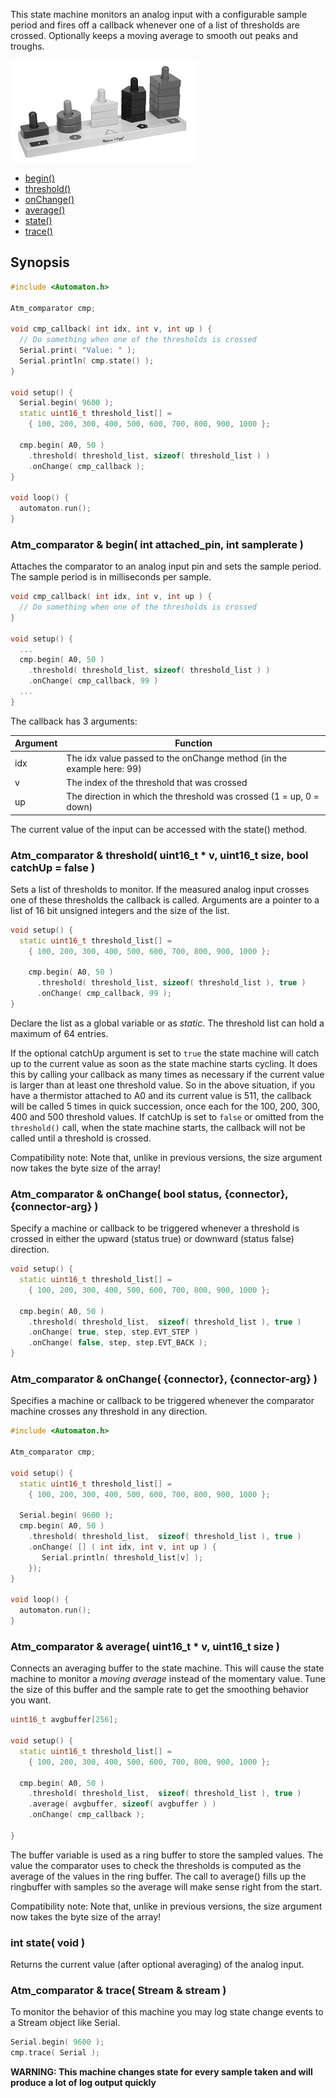 This state machine monitors an analog input with a configurable sample period and fires off a callback whenever one of a list of thresholds are crossed. Optionally keeps a moving average to smooth out peaks and troughs.

![Shapes](images/shapes-small.jpg)

<!-- md-tocify-begin -->
* [begin()](#atm_comparator--begin-int-attached_pin-int-samplerate-)  
* [threshold()](#atm_comparator--threshold-uint16_t--v-uint16_t-size-bool-catchup--false-)  
* [onChange()](#atm_comparator--onchange-bool-status-connector-connector-arg-)  
* [average()](#atm_comparator--average-uint16_t--v-uint16_t-size-)  
* [state()](#int-state-void-)  
* [trace()](#atm_comparator--trace-stream--stream-)  

<!-- md-tocify-end -->

## Synopsis ##

```c++
#include <Automaton.h>

Atm_comparator cmp;

void cmp_callback( int idx, int v, int up ) {
  // Do something when one of the thresholds is crossed
  Serial.print( "Value: " );
  Serial.println( cmp.state() );
}

void setup() {
  Serial.begin( 9600 );
  static uint16_t threshold_list[] = 
    { 100, 200, 300, 400, 500, 600, 700, 800, 900, 1000 }; 

  cmp.begin( A0, 50 )
    .threshold( threshold_list, sizeof( threshold_list ) )
    .onChange( cmp_callback );
}

void loop() {
  automaton.run();
}
```

### Atm_comparator & begin( int attached_pin, int samplerate ) ###

Attaches the comparator to an analog input pin and sets the sample period. The sample period is in milliseconds per sample.

```c++
void cmp_callback( int idx, int v, int up ) {
  // Do something when one of the thresholds is crossed
}

void setup() {
  ...
  cmp.begin( A0, 50 )
    .threshold( threshold_list, sizeof( threshold_list ) )
    .onChange( cmp_callback, 99 )
  ...
}
```

The callback has 3 arguments:

Argument | Function
-------- | --------
idx | The idx value passed to the onChange method (in the example here: 99)
v | The index of the threshold that was crossed
up  | The direction in which the threshold was crossed (1 = up, 0 = down)

The current value of the input can be accessed with the state() method.

### Atm_comparator & threshold( uint16_t * v, uint16_t size, bool catchUp = false ) ###

Sets a list of thresholds to monitor. If the measured analog input crosses one of these thresholds the callback is called. Arguments are a pointer to a list of 16 bit unsigned integers and the size of the list.

```c++
void setup() {
  static uint16_t threshold_list[] = 
    { 100, 200, 300, 400, 500, 600, 700, 800, 900, 1000 }; 

    cmp.begin( A0, 50 )
      .threshold( threshold_list, sizeof( threshold_list ), true )
      .onChange( cmp_callback, 99 );
}
```
Declare the list as a global variable or as *static*. The threshold list can hold a maximum of 64 entries.

If the optional catchUp argument is set to `true` the state machine will catch up to the current value as soon as the state machine starts cycling. It does this by calling your callback as many times as necessary if the current value is larger than at least one threshold value. So in the above situation, if you have a thermistor attached to A0 and its current value is 511, the callback will be called 5 times in quick succession, once each for the 100, 200, 300, 400 and 500 threshold values. If catchUp is set to `false` or omitted from the `threshold()` call, when the state machine starts, the callback will not be called until a threshold is crossed.

Compatibility note: Note that, unlike in previous versions, the size argument now takes the byte size of the array!

### Atm_comparator & onChange( bool status, {connector}, {connector-arg} ) ###

Specify a machine or callback to be triggered whenever a threshold is crossed in either the upward (status true) or downward (status false) direction.

```c++
void setup() {
  static uint16_t threshold_list[] = 
    { 100, 200, 300, 400, 500, 600, 700, 800, 900, 1000 }; 

  cmp.begin( A0, 50 )
    .threshold( threshold_list,  sizeof( threshold_list ), true )
    .onChange( true, step, step.EVT_STEP )
    .onChange( false, step, step.EVT_BACK );
}

```

### Atm_comparator & onChange( {connector}, {connector-arg} ) ###

Specifies a machine or callback to be triggered whenever the comparator machine crosses any threshold in any direction.

```c++
#include <Automaton.h>

Atm_comparator cmp;

void setup() {
  static uint16_t threshold_list[] = 
    { 100, 200, 300, 400, 500, 600, 700, 800, 900, 1000 }; 

  Serial.begin( 9600 );
  cmp.begin( A0, 50 )
    .threshold( threshold_list,  sizeof( threshold_list ), true )
    .onChange( [] ( int idx, int v, int up ) {
       Serial.println( threshold_list[v] );
    });
}

void loop() {
  automaton.run();
}
```

### Atm_comparator & average( uint16_t * v, uint16_t size ) ###

Connects an averaging buffer to the state machine. This will cause the state machine to monitor a *moving average* instead of the momentary value. Tune the size of this buffer and the sample rate to get the smoothing behavior you want.

```c++
uint16_t avgbuffer[256];

void setup() {
  static uint16_t threshold_list[] = 
    { 100, 200, 300, 400, 500, 600, 700, 800, 900, 1000 }; 

  cmp.begin( A0, 50 )
    .threshold( threshold_list,  sizeof( threshold_list ), true )
    .average( avgbuffer, sizeof( avgbuffer ) )
    .onChange( cmp_callback );

}
```
The buffer variable is used as a ring buffer to store the sampled values. The value the comparator uses to check the thresholds is computed as the average of the values in the ring buffer. The call to average() fills up the ringbuffer with samples so the average will make sense right from the start.

Compatibility note: Note that, unlike in previous versions, the size argument now takes the byte size of the array!

### int state( void ) ###

Returns the current value (after optional averaging) of the analog input.

### Atm_comparator & trace( Stream & stream ) ###

To monitor the behavior of this machine you may log state change events to a Stream object like Serial.

```c++
Serial.begin( 9600 );
cmp.trace( Serial );
```

**WARNING: This machine changes state for every sample taken and will produce a lot of log output quickly**
